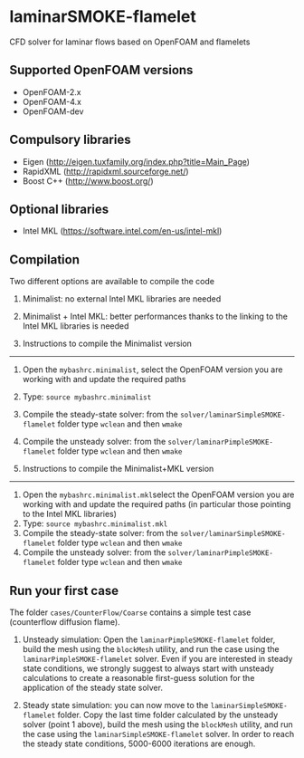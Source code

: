 laminarSMOKE-flamelet
=====================
CFD solver for laminar flows based on OpenFOAM and flamelets

Supported OpenFOAM versions
---------------------------
- OpenFOAM-2.x
- OpenFOAM-4.x
- OpenFOAM-dev

Compulsory libraries
--------------------
- Eigen (http://eigen.tuxfamily.org/index.php?title=Main_Page)
- RapidXML (http://rapidxml.sourceforge.net/)
- Boost C++ (http://www.boost.org/)

Optional libraries
------------------
- Intel MKL (https://software.intel.com/en-us/intel-mkl)

Compilation
-----------
Two different options are available to compile the code
1. Minimalist: no external Intel MKL libraries are needed
2. Minimalist + Intel MKL: better performances thanks to the linking to the Intel MKL libraries is needed

1. Instructions to compile the Minimalist version
-------------------------------------------------
1. Open the `mybashrc.minimalist`, select the OpenFOAM version you are working with and update the required paths
2. Type: `source mybashrc.minimalist`
3. Compile the steady-state solver: from the `solver/laminarSimpleSMOKE-flamelet` folder type `wclean` and then `wmake`
4. Compile the unsteady solver: from the `solver/laminarPimpleSMOKE-flamelet` folder type `wclean` and then `wmake`

2. Instructions to compile the Minimalist+MKL version
-----------------------------------------------------
1. Open the `mybashrc.minimalist.mkl`select the OpenFOAM version you are working with and update the required paths (in particular those pointing to the Intel MKL libraries)
2. Type: `source mybashrc.minimalist.mkl`
3. Compile the steady-state solver: from the `solver/laminarSimpleSMOKE-flamelet` folder type `wclean` and then `wmake`
4. Compile the unsteady solver: from the `solver/laminarPimpleSMOKE-flamelet` folder type `wclean` and then `wmake`


Run your first case
-------------------
The folder `cases/CounterFlow/Coarse` contains a simple test case (counterflow diffusion flame).

1. Unsteady simulation: Open the `laminarPimpleSMOKE-flamelet` folder, build the mesh using the `blockMesh` utility, and run the case using the `laminarPimpleSMOKE-flamelet` solver. Even if you are interested in steady state conditions, we strongly suggest to always start with unsteady calculations to create a reasonable first-guess solution for the application of the steady state solver.

2. Steady state simulation: you can now move to the `laminarSimpleSMOKE-flamelet` folder. Copy the last time folder calculated by the unsteady solver (point 1 above), build the mesh using the `blockMesh` utility, and run the case using the `laminarSimpleSMOKE-flamelet` solver. In order to reach the steady state conditions, 5000-6000 iterations are enough.
